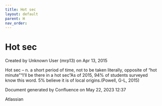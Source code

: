 ```yaml
---
title: Hot sec
layout: default
parent: H
nav_order:
---
```


# Hot sec

Created by  Unknown User (mrp13) on Apr 13, 2015

Hot sec – n. a short period of time, not to be taken literally, opposite of “hot minute”“I’ll be there in a hot sec”As of 2015, 94% of students surveyed know this word. 5% believe it is of local origins.(Powell, G-L, 2015)

Document generated by Confluence on May 22, 2023 12:37

Atlassian
